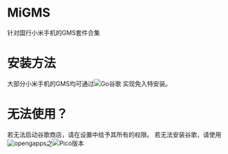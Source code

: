 # MiGMS
针对国行小米手机的GMS套件合集
# 安装方法
大部分小米手机的GMS均可通过![Go谷歌](https://www.coolapk.com/apk/com.goplaycn.googleinstall)
实现免入特安装。
# 无法使用？
若无法启动谷歌商店，请在设置中给予其所有的权限。
若无法安装谷歌，请使用![opengapps](https://opengapps.org/)之![Pico版本](https://github.com/opengapps/opengapps/wiki/Pico-Package)
